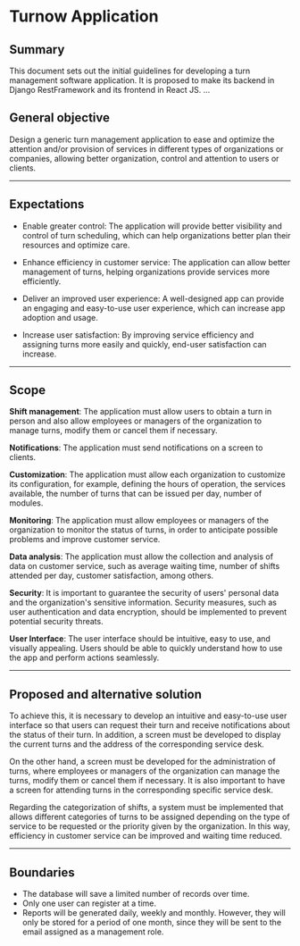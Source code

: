 # Turnow Application


## Summary
This document sets out the initial guidelines for developing a turn management software application. It is proposed to make its backend in Django RestFramework and its frontend in React JS.
...

## General objective

Design a generic turn management application to ease and optimize the attention and/or provision of services in different types of organizations or companies, allowing better organization, control and attention to users or clients.

***
## Expectations

- Enable greater control: The application will provide better visibility and control of turn scheduling, which can help organizations better plan their resources and optimize care.

- Enhance efficiency in customer service: The application can allow better management of turns, helping organizations provide services more efficiently.

- Deliver an improved user experience: A well-designed app can provide an engaging and easy-to-use user experience, which can increase app adoption and usage.

- Increase user satisfaction: By improving service efficiency and assigning turns more easily and quickly, end-user satisfaction can increase.

***
## Scope

**Shift management**: The application must allow users to obtain a turn in person and also allow employees or managers of the organization to manage turns, modify them or cancel them if necessary.

**Notifications**: The application must send notifications on a screen to clients.

**Customization**: The application must allow each organization to customize its configuration, for example, defining the hours of operation, the services available, the number of turns that can be issued per day, number of modules.

**Monitoring**: The application must allow employees or managers of the organization to monitor the status of turns, in order to anticipate possible problems and improve customer service.

**Data analysis**: The application must allow the collection and analysis of data on customer service, such as average waiting time, number of shifts attended per day, customer satisfaction, among others.

**Security**: It is important to guarantee the security of users' personal data and the organization's sensitive information. Security measures, such as user authentication and data encryption, should be implemented to prevent potential security threats.

**User Interface**: The user interface should be intuitive, easy to use, and visually appealing. Users should be able to quickly understand how to use the app and perform actions seamlessly.
***

## Proposed and alternative solution

To achieve this, it is necessary to develop an intuitive and easy-to-use user interface so that users can request their turn and receive notifications about the status of their turn. In addition, a screen must be developed to display the current turns and the address of the corresponding service desk.

On the other hand, a screen must be developed for the administration of turns, where employees or managers of the organization can manage the turns, modify them or cancel them if necessary. It is also important to have a screen for attending turns in the corresponding specific service desk.

Regarding the categorization of shifts, a system must be implemented that allows different categories of turns to be assigned depending on the type of service to be requested or the priority given by the organization. In this way, efficiency in customer service can be improved and waiting time reduced.
 
***
   

## Boundaries

- The database will save a limited number of records over time.
- Only one user can register at a time.
- Reports will be generated daily, weekly and monthly. However, they will only be stored for a period of one month, since they will be sent to the email assigned as a management role.

